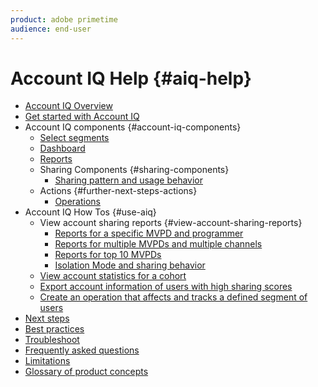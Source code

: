```yaml
---
product: adobe primetime
audience: end-user
---
```

# Account IQ Help {#aiq-help}

+ [Account IQ Overview](/help/AccountIQ/home.md)
+ [Get started with Account IQ](/help/AccountIQ/get-started.md)
+ Account IQ components {#account-iq-components}
  + [Select segments](/help/AccountIQ/select-segments.md)
  + [Dashboard](/help/AccountIQ/dashboard.md)
  + [Reports](/help/AccountIQ/reports.md)
  + Sharing Components {#sharing-components}
    + [Sharing pattern and usage behavior](/help/AccountIQ/usage-patterns.md)
  + Actions {#further-next-steps-actions}
    + [Operations](/help/AccountIQ/operations.md)
+ Account IQ How Tos {#use-aiq}
  + View account sharing reports {#view-account-sharing-reports}
    + [Reports for a specific MVPD and programmer](/help/AccountIQ/reports-for-specific-mvpds.md)
    + [Reports for multiple MVPDs and multiple channels](/help/AccountIQ/multiple-mvpd-prog-rep.md)
    + [Reports for top 10 MVPDs](/help/AccountIQ/top-10-mvpd-reports.md)
    + [Isolation Mode and sharing behavior](/help/AccountIQ/isolation-mode.md)
  + [View account statistics for a cohort](/help/AccountIQ/cohort-statistics.md)
  + [Export account information of users with high sharing scores](/help/AccountIQ/export-acc-information.md)
  + [Create an operation that affects and tracks a defined segment of users](/help/AccountIQ/operation-affecting-user-segment.md)
+ [Next steps](/help/AccountIQ/next-steps.md)
+ [Best practices](/help/AccountIQ/best-practices.md)
+ [Troubleshoot](/help/AccountIQ/troubleshoot.md)
+ [Frequently asked questions](/help/AccountIQ/faq.md)
+ [Limitations](/help/AccountIQ/limitations.md)
+ [Glossary of product concepts](/help/AccountIQ/product-concepts.md)

